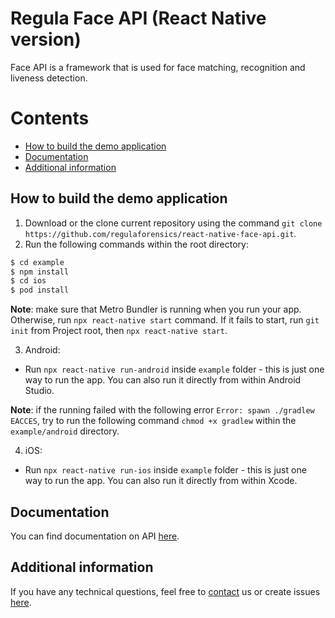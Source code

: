 # Regula Face API (React Native version)
Face API is a framework that is used for face matching, recognition and liveness detection.

# Contents
* [How to build the demo application](#how-to-build-the-demo-application)
* [Documentation](#documentation)
* [Additional information](#additional-information)

## How to build the demo application
1. Download or the clone current repository using the command `git clone https://github.com/regulaforensics/react-native-face-api.git`.
2. Run the following commands within the root directory:
```bash
$ cd example
$ npm install
$ cd ios
$ pod install
```

**Note**: make sure that Metro Bundler is running when you run your app. Otherwise, run `npx react-native start` command. If it fails to start, run `git init` from Project root, then `npx react-native start`.

3. Android:
  * Run `npx react-native run-android` inside `example` folder - this is just one way to run the app. You can also run it directly from within Android Studio.

**Note**: if the running failed with the following error `Error: spawn ./gradlew EACCES`, try to run the following command `chmod +x gradlew` within the `example/android` directory.

4. iOS:
  * Run `npx react-native run-ios` inside `example` folder - this is just one way to run the app. You can also run it directly from within Xcode.

## Documentation
You can find documentation on API [here](https://docs.regulaforensics.com/develop/face-sdk/mobile).

## Additional information
If you have any technical questions, feel free to [contact](mailto:support@regulaforensics.com) us or create issues [here](https://github.com/regulaforensics/react-native-face-api/issues).

